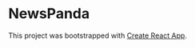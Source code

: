 # NewsPanda

This project was bootstrapped with [Create React App](https://github.com/facebook/create-react-app).
